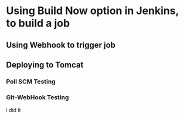 
# Using Build Now option in Jenkins, to build a job
## Using Webhook to trigger job
## Deploying to Tomcat
### Poll SCM Testing
### Git-WebHook Testing
i did it

